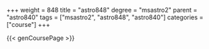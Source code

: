 +++
weight = 848
title = "astro848"
degree = "msastro2"
parent = "astro840"
tags = ["msastro2", "astro848", "astro840"]
categories = ["course"]
+++

{{< genCoursePage >}}
